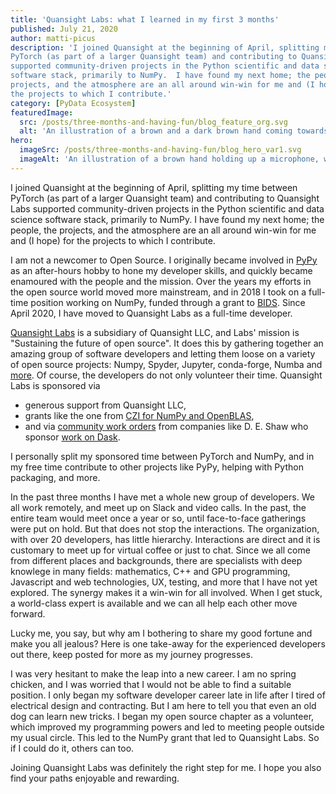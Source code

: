 ```yaml
---
title: 'Quansight Labs: what I learned in my first 3 months'
published: July 21, 2020
author: matti-picus
description: 'I joined Quansight at the beginning of April, splitting my time between
PyTorch (as part of a larger Quansight team) and contributing to Quansight Labs
supported community-driven projects in the Python scientific and data science
software stack, primarily to NumPy.  I have found my next home; the people, the
projects, and the atmosphere are an all around win-win for me and (I hope) for
the projects to which I contribute.'
category: [PyData Ecosystem]
featuredImage:
  src: /posts/three-months-and-having-fun/blog_feature_org.svg
  alt: 'An illustration of a brown and a dark brown hand coming towards each other to pass a business card with the logo of Quansight Labs.'
hero:
  imageSrc: /posts/three-months-and-having-fun/blog_hero_var1.svg
  imageAlt: 'An illustration of a brown hand holding up a microphone, with some graphical elements highlighting the top of the microphone.'
---
```


I joined Quansight at the beginning of April, splitting my time between
PyTorch (as part of a larger Quansight team) and contributing to Quansight Labs
supported community-driven projects in the Python scientific and data science
software stack, primarily to NumPy.  I have found my next home; the people, the
projects, and the atmosphere are an all around win-win for me and (I hope) for
the projects to which I contribute.

I am not a newcomer to Open Source. I originally became involved in
[PyPy](https://www.pypy.org) as an after-hours hobby to hone my developer
skills, and quickly became enamoured with the people and the mission. Over the
years my efforts in the open source world moved more mainstream, and in 2018 I
took on a full-time position working on NumPy, funded through a grant to
[BIDS](https://bids.berkeley.edu). Since April 2020, I have moved to Quansight
Labs as a full-time developer. 

[Quansight Labs](https://www.quansight.com/labs) is a subsidiary of Quansight
LLC, and Labs' mission is "Sustaining the future of open source". It does this
by gathering together an amazing group of software developers and letting them
loose on a variety of open source projects: Numpy, Spyder, Jupyter, conda-forge,
Numba and [more](http://labs.quansight.org/categories). Of course, the
developers do not only volunteer their time. Quansight Labs is sponsored via

- generous support from Quansight LLC,
- grants like the one from [CZI for NumPy and
  OpenBLAS](http://labs.quansight.org/blog/2019/11/numpy-openblas-CZI-grant),
- and via [community work
  orders](http://labs.quansight.org/blog/2019/05/community-driven-opensource-funded-development/)
  from companies like D. E. Shaw who sponsor [work on
  Dask](http://labs.quansight.org/blog/2019/08/labs-dask-update).

I personally split my sponsored time between PyTorch and NumPy, and in my free
time contribute to other projects like PyPy, helping with Python packaging, and
more.

In the past three months I have met a whole new group of developers. We all
work remotely, and meet up on Slack and video calls. In the past, the entire
team would meet once a year or so, until face-to-face gatherings were put on hold. But that does
not stop the interactions. The organization, with over 20 developers, has
little hierarchy. Interactions are direct and it is customary to meet up
for virtual coffee or just to chat. Since we all come from different places
and backgrounds, there are specialists with deep knowlege in many fields:
mathematics, C++ and GPU programming, Javascript and web technologies, UX,
testing, and more that I have not yet explored. The synergy makes it a win-win
for all involved. When I get stuck, a world-class expert is available and we
can all help each other move forward.

Lucky me, you say, but why am I bothering to share my good fortune and make
you all jealous? Here is one take-away for the experienced developers out
there, keep posted for more as my journey progresses.

I was very hesitant to make the leap into a new career. I am no spring chicken,
and I was worried that I would not be able to find a suitable position. I only
began my software developer career late in life after I tired of
electrical design and contracting. But I am here to tell you that even an old
dog can learn new tricks. I began my open source chapter as a volunteer,
which improved my programming powers and led to meeting people outside
my usual circle. This led to the NumPy grant that led to Quansight Labs. So if
I could do it, others can too.

Joining Quansight Labs was definitely the right step for me. I hope you also
find your paths enjoyable and rewarding.
